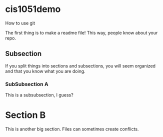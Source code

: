 # cis1051demo
How to use git


The first thing is to make a readme file!
This way, people know about your repo.


## Subsection
If you split things into sections and subsections, you will seem organized and that you know what you are doing.

### SubSubsection A
This is a subsubsection, I guess?

# Section B
This is another big section.
Files can sometimes create conflicts.
